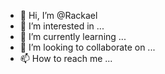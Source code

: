 - 👋 Hi, I’m @Rackael
- 👀 I’m interested in ...
- 🌱 I’m currently learning ...
- 💞️ I’m looking to collaborate on ...
- 📫 How to reach me ...

<!---
Rackael/Rackael is a ✨ special ✨ repository because its `README.md` (this file) appears on your GitHub profile.
You can click the Preview link to take a look at your changes.
--->
